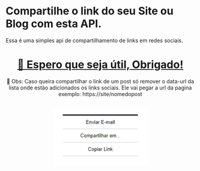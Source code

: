 # Compartilhe o link do seu Site ou Blog com esta API.
Essa é uma simples api de compartilhamento de links em redes sociais.

<h1 align="center">
    <a href="https://baggiosan.tech">🚀 Espero que seja útil, Obrigado!</a>
</h1>
<p align="center">🚀 Obs: Caso queira compartilhar o link de um post só remover o data-url da lista onde estão adicionados os links sociais. Ele vai pegar a url da pagina exemplo: https://site/nomedopost</p>
<br/>
<center><img src="https://raw.githubusercontent.com/EdilsonBaggio/api-compartilhar-social-network/main/exemplo.png"></center>
